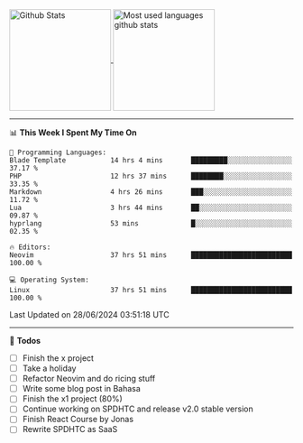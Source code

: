 <a href="https://github.com/anuraghazra/github-readme-stats">
  <img 
        align="center" 
      height=180
        src="https://github-readme-stats.vercel.app/api?username=rizkyilhampra&hide_rank=true&show_icons=true&theme=catppuccin_mocha&hide_border=true&include_all_commits=true&count_private=true&card_width=270" 
        alt="Github Stats" 
    />
</a>
<a href="https://github.com/anuraghazra/github-readme-stats">
  <img 
        align="center" 
        height=180 
        src="https://github-readme-stats.vercel.app/api/top-langs/?username=rizkyilhampra&layout=compact&theme=catppuccin_mocha&hide_border=true&langs_count=8" 
        alt="Most used languages github stats" 
    />
</a>

---

<!--START_SECTION:waka-->
📊 **This Week I Spent My Time On** 

```text
💬 Programming Languages: 
Blade Template           14 hrs 4 mins       █████████░░░░░░░░░░░░░░░░   37.17 % 
PHP                      12 hrs 37 mins      ████████░░░░░░░░░░░░░░░░░   33.35 % 
Markdown                 4 hrs 26 mins       ███░░░░░░░░░░░░░░░░░░░░░░   11.72 % 
Lua                      3 hrs 44 mins       ██░░░░░░░░░░░░░░░░░░░░░░░   09.87 % 
hyprlang                 53 mins             █░░░░░░░░░░░░░░░░░░░░░░░░   02.35 % 

🔥 Editors: 
Neovim                   37 hrs 51 mins      █████████████████████████   100.00 % 

💻 Operating System: 
Linux                    37 hrs 51 mins      █████████████████████████   100.00 % 
```


 Last Updated on 28/06/2024 03:51:18 UTC
<!--END_SECTION:waka-->

---

📒 **Todos**
- [ ] Finish the x project
- [ ] Take a holiday
- [ ] Refactor Neovim and do ricing stuff
- [ ] Write some blog post in Bahasa
- [ ] Finish the x1 project (80%)
- [ ] Continue working on SPDHTC and release v2.0 stable version
- [ ] Finish React Course by Jonas
- [ ] Rewrite SPDHTC as SaaS 
